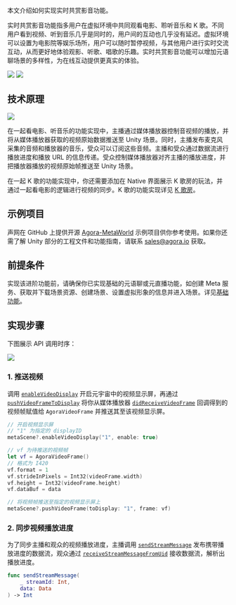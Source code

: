 本文介绍如何实现实时共赏影音功能。

实时共赏影音功能指多用户在虚拟环境中共同观看电影、聆听音乐和 K 歌。不同用户看到视频、听到音乐几乎是同时的，用户间的互动也几乎没有延迟。虚拟环境可以设置为电影院等娱乐场所，用户可以随时暂停视频，与其他用户进行实时交流互动，从而更好地体验观影、听歌、唱歌的乐趣。实时共赏影音功能可以增加元语聊场景的多样性，为在线互动提供更真实的体验。

![](https://web-cdn.agora.io/docs-files/1679563308898)
![](https://web-cdn.agora.io/docs-files/1679563317645)

## 技术原理

![](https://web-cdn.agora.io/docs-files/1680256359442)

在一起看电影、听音乐的功能实现中，主播通过媒体播放器控制音视频的播放，并将从媒体播放器获取的视频原始数据推送至 Unity 场景。同时，主播发布麦克风采集的音频和播放器的音乐，受众可以订阅这些音频。主播和受众通过数据流进行播放进度和播放 URL 的信息传递。受众控制媒体播放器对齐主播的播放进度，并把播放器播放的视频原始帧推送至 Unity 场景。

在一起 K 歌的功能实现中，你还需要添加在 Native 界面展示 K 歌房的玩法，并通过一起看电影的逻辑进行视频的同步。K 歌的功能实现详见 [K 歌房](https://docs.agora.io/cn/online-ktv/ktv_overview)。

## 示例项目

声网在 GitHub 上提供开源 [Agora-MetaWorld](https://github.com/AgoraIO-Community/Agora-MetaWorld/tree/dev_metasdk1.0) 示例项目供你参考使用。如果你还需了解 Unity 部分的工程文件和功能指南，请联系 sales@agora.io 获取。


## 前提条件

实现该进阶功能前，请确保你已实现基础的元语聊或元直播功能，如创建 Meta 服务、获取并下载场景资源、创建场景、设置虚拟形象的信息并进入场景。详见[基础功能](https://docs.agora.io/cn/metaworld/mw_integration_metachat_android?platform=All%20Platforms)。

## 实现步骤

下图展示 API 调用时序：

![](https://web-cdn.agora.io/docs-files/1688115367827)

### 1. 推送视频

调用 [`enableVideoDisplay`](https://docs.agora.io/cn/metaworld/api_ref_ios?platform=All%20Platforms#enablevideodisplay) 开启元宇宙中的视频显示屏，再通过 [`pushVideoFrameToDisplay`](https://docs.agora.io/cn/metaworld/api_ref_ios?platform=All%20Platforms#pushvideoframetodisplay) 将你从媒体播放器 [`didReceiveVideoFrame`](https://docs.agora.io/cn/live-streaming-premium-4.x/API%20Reference/ios_ng/API/toc_video_observer.html?platform=iOS#callback_ivideoframeobserver_onframe) 回调得到的视频帧赋值给 `AgoraVideoFrame` 并推送其至该视频显示屏。

```swift
// 开启视频显示屏
// "1" 为指定的 displayID
metaScene?.enableVideoDisplay("1", enable: true)

// vf 为待推送的视频帧
let vf = AgoraVideoFrame()
// 格式为 I420
vf.format = 1
vf.strideInPixels = Int32(videoFrame.width)
vf.height = Int32(videoFrame.height)
vf.dataBuf = data

// 将视频帧推送至指定的视频显示屏上
metaScene?.pushVideoFrame(toDisplay: "1", frame: vf)
```

### 2. 同步视频播放进度

为了同步主播和观众的视频播放进度，主播调用 [`sendStreamMessage`](https://docs-preprod.agora.io/cn/live-streaming-premium-4.x/API%20Reference/ios_ng/API/toc_network.html#api_irtcengine_sendstreammessage) 发布携带播放进度的数据流，观众通过 [`receiveStreamMessageFromUid`](https://docs-preprod.agora.io/cn/live-streaming-premium-4.x/API%20Reference/ios_ng/API/toc_stream_management.html#callback_irtcengineeventhandler_onstreammessage) 接收数据流，解析出播放进度。

```swift
func sendStreamMessage(
    _ streamId: Int,
    data: Data
) -> Int
```